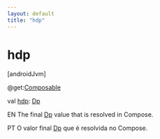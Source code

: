 ```yaml
---
layout: default
title: "hdp"
---
```


# hdp

[androidJvm]

@get:[Composable](https://developer.android.com/reference/kotlin/androidx/compose/runtime/Composable.html)

val [hdp](hdp.md): [Dp](https://developer.android.com/reference/kotlin/androidx/compose/ui/unit/Dp.html)

EN The final [Dp](https://developer.android.com/reference/kotlin/androidx/compose/ui/unit/Dp.html) value that is resolved in Compose.

PT O valor final [Dp](https://developer.android.com/reference/kotlin/androidx/compose/ui/unit/Dp.html) que é resolvida no Compose.